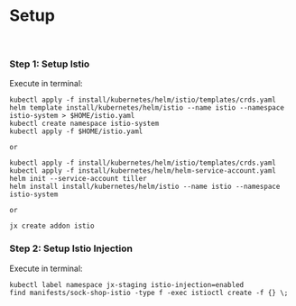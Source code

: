 # Setup

<br>

### Step 1: Setup Istio

Execute in terminal: 

```
kubectl apply -f install/kubernetes/helm/istio/templates/crds.yaml
helm template install/kubernetes/helm/istio --name istio --namespace istio-system > $HOME/istio.yaml
kubectl create namespace istio-system
kubectl apply -f $HOME/istio.yaml

or 

kubectl apply -f install/kubernetes/helm/istio/templates/crds.yaml
kubectl apply -f install/kubernetes/helm/helm-service-account.yaml
helm init --service-account tiller
helm install install/kubernetes/helm/istio --name istio --namespace istio-system

or 

jx create addon istio
```


### Step 2: Setup Istio Injection

Execute in terminal: 

```
kubectl label namespace jx-staging istio-injection=enabled
find manifests/sock-shop-istio -type f -exec istioctl create -f {} \;
```
